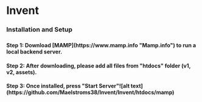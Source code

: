 <h1> Invent</h1>
<h3>Installation and Setup<h3>
<h4>Step 1: Download [MAMP](https://www.mamp.info "Mamp.info") to run a local backend server.</h4>
<h4>Step 2: After downloading, please add all files from "htdocs" folder (v1, v2, assets).</h4>
<h4>Step 3: Once installed, press "Start Server"![alt text](https://github.com/Maelstroms38/Invent/Invent/htdocs/mamp) </h4>
